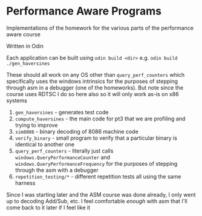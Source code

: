 Performance Aware Programs
===

Implementations of the homework for the various parts of the performance aware course

Written in Odin

Each application can be built using `odin build <dir>` e.g. `odin build ./gen_haversines`

These should all work on any OS other than `query_perf_counters` which specifically uses the windows intrinsics for the purposes of stepping through asm in a debugger (one of the homeworks). But note since the course uses RDTSC I do so here also so it will only work as-is on x86 systems

1. `gen_haversines` - generates test code
1. `compute_haversines` - the main code for pt3 that we are profiling and trying to improve
1. `sim8086` - binary decoding of 8086 machine code
1. `verify_binary` - small program to verify that a particular binary is identical to another one
1. `query_perf_counters` - literally just calls `windows.QueryPerformanceCounter` and `windows.QueryPerformanceFrequency` for the purposes of stepping through the asm with a debugger
1. `repetition_testing/*` - different repetition tests all using the same harness

Since I was starting later and the ASM course was done already, I only went up to decoding Add/Sub, etc. I feel comfortable _enough_ with asm that I'll come back to it later if I feel like it